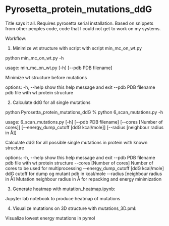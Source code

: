 # Pyrosetta_protein_mutations_ddG

Title says it all. Requires pyrosetta serial installation. Based on snippets from other peoples code, code that I could not get to work on my systems.

Workflow:

1. Minimize wt structure with script with script min_mc_on_wt.py

python min_mc_on_wt.py -h

usage: min_mc_on_wt.py [-h] [--pdb PDB filename]

Minimize wt structure before mutations

options:
  -h, --help          show this help message and exit
  --pdb PDB filename  pdb file with wt protein structure


2. Calculate ddG for all single mutations

python Pyrosetta_protein_mutations_ddG % python 6_scan_mutations.py -h

usage: 6_scan_mutations.py [-h] [--pdb PDB filename] [--cores [Number of cores]] [--energy_dump_cutoff [ddG kcal/mole]] [--radius [neighbour radius in Å]]

Calculate ddG for all possible single mutations in protein with known structure

options:
  -h, --help            show this help message and exit
  --pdb PDB filename    pdb file with wt protein structure
  --cores [Number of cores]
                        Number of cores to be used for multiprocessing
  --energy_dump_cutoff [ddG kcal/mole]
                        ddG cutoff for dump og mutant pdb in kcal/mole
  --radius [neighbour radius in Å]
                        Mutation neighbour radius in Å for repacking and energy minimization
 
 
 3. Generate heatmap with mutation_heatmap.ipynb:
 
 Jupyter lab notebook to produce heatmap of mutations
 
 4. Visualize mutations on 3D structure with mutations_3D.pml:
 
 Visualize lowest energy mutations in pymol
